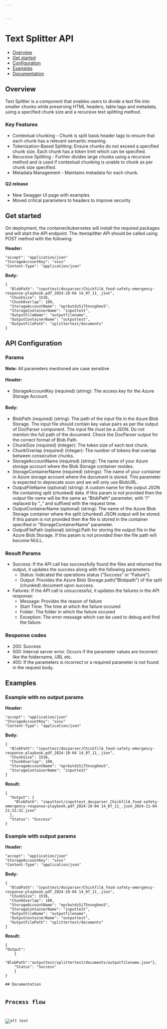 ```yaml
---


---
```


<h1 id="text-splitter-api">Text Splitter API</h1>
<ul>
<li><a href="#overview">Overview</a></li>
<li><a href="#get-started">Get started</a></li>
<li><a href="#api-configuration">Configuration</a></li>
<li><a href="#examples">Examples</a></li>
<li><a href="#documentation">Documentation</a></li>
</ul>
<h2 id="overview">Overview</h2>
<p>Text Splitter is a component that enables users to divide a text file into smaller chunks while preserving HTML headers, table tags and metadata, using a specified chunk size and a recursive text splitting method.</p>
<h3 id="key-features">Key Features</h3>
<ul>
<li>Contextual chunking -  Chunk is split basis header tags to ensure that each chunk has a relevant semantic meaning.</li>
<li>Tokenization-Based Splitting: Ensure chunks do not exceed a specified chunk size. Each chunk has a token limit which can be specified.</li>
<li>Recursive Splitting - Further divides large chunks using a recursive method and is used if contextual chunking is unable to chunk as per chunk size specified.</li>
<li>Metadata Management - Maintains metadata for each chunk.</li>
</ul>
<h4 id="q2-release">Q2 release</h4>
<ul>
<li>New Swagger UI page with examples</li>
<li>Moved critical parameters to headers to improve security</li>
</ul>
<h2 id="get-started">Get started</h2>
<p>On deployment, the container/kubernetes will install the required packages and will start the API endpoint. The /textsplitter API should be called using POST method with the following:</p>
<p><strong>Header:</strong></p>
<pre class=" language-json"><code class="prism  language-json"><span class="token string">"accept"</span><span class="token punctuation">:</span> <span class="token string">"application/json"</span>
<span class="token string">"StorageAccountKey"</span><span class="token punctuation">:</span> <span class="token string">"xxxx"</span>
<span class="token string">"Content-Type"</span><span class="token punctuation">:</span> <span class="token string">"application/json"</span>
</code></pre>
<p><strong>Body:</strong></p>
<pre class=" language-json"><code class="prism  language-json"><span class="token punctuation">{</span>
  <span class="token string">"BlobPath"</span><span class="token punctuation">:</span> <span class="token string">"inputtest/docparser/ChickfilA_food-safety-emergency-response-playbook.pdf_2024-10-04 14_07_11_.json"</span><span class="token punctuation">,</span>
  <span class="token string">"ChunkSize"</span><span class="token punctuation">:</span> <span class="token number">1536</span><span class="token punctuation">,</span>
  <span class="token string">"ChunkOverlap"</span><span class="token punctuation">:</span> <span class="token number">100</span><span class="token punctuation">,</span>
  <span class="token string">"StorageAccountName"</span><span class="token punctuation">:</span> <span class="token string">"eprbutdz5j75nvoghmx5"</span><span class="token punctuation">,</span>
  <span class="token string">"StorageContainerName"</span><span class="token punctuation">:</span> <span class="token string">"inputtest"</span><span class="token punctuation">,</span>
  <span class="token string">"OutputFileName"</span><span class="token punctuation">:</span> <span class="token string">"outputfilename"</span><span class="token punctuation">,</span>
  <span class="token string">"OutputContainerName"</span><span class="token punctuation">:</span> <span class="token string">"outputtest"</span><span class="token punctuation">,</span>
  <span class="token string">"OutputFilePath"</span><span class="token punctuation">:</span> <span class="token string">"splittertest/documents"</span>
<span class="token punctuation">}</span>
</code></pre>
<h2 id="api-configuration">API Configuration</h2>
<h3 id="params">Params</h3>
<p><strong>Note:</strong> All parameters mentioned are case sensitive</p>
<h4 id="header">Header:</h4>
<ul>
<li>StorageAccountKey (required) (string): The access key for the Azure Storage Account.</li>
</ul>
<h4 id="body">Body:</h4>
<ul>
<li>BlobPath (required) (string): The path of the input file in the Azure Blob Storage. The input file should contain key value pairs as per the output of DocParser component. The input file must be a JSON. Do not mention the full path of the document. Check the DocParser output for the correct format of Blob Path.</li>
<li>ChunkSize (required) (integer): The token size of each text chunk.</li>
<li>ChunkOverlap (required) (integer): The number of tokens that overlap between consecutive chunks.</li>
<li>StorageAccountName (required) (string): The name of your Azure storage account where the Blob Storage container resides.</li>
<li>StorageContainerName (required) (strings): The name of your container in Azure storage account where the document is stored. This parameter is expected to deprecate soon and we will only use BlobURL.</li>
<li>OutputFileName (optional) (string): A custom name for the output JSON file containing split (chunked) data. If this param is not provided then the output file name will be the same as “BlobPath” parameter, with “/” replaced by “_” and suffixed with the request time.</li>
<li>OutputContainerName (optional) (string):  The name of the Azure Blob Storage container where the split (chunked) JSON output will be stored. If this param is not provided then the file is stored in the container specified in “StorageContainerName” parameter.</li>
<li>OutputFilePath (optional) (string):Path for storing the output file in the Azure Blob Storage. If this param is not provided then the file path will become NULL.</li>
</ul>
<h3 id="result-params">Result Params</h3>
<ul>
<li>Success: If the API call has successfully found the files and returned the output, it updates the success along with the following parameters:
<ul>
<li>Status: Indicated the operations status (“Success” or “Failure”).</li>
<li>Output: Provides the Azure Blob Storage path(“Blobpath”) of the split (chunked) document upon success.</li>
</ul>
</li>
<li>Failures: If the API call is unsuccessful, it updates the failures in the API response:
<ul>
<li>Message: Provides the reason of failure</li>
<li>Start Time: The time at which the failure occured</li>
<li>Folder: The folder in which the failure occured</li>
<li>Exception: The error message which can be used to debug and find the failure.</li>
</ul>
</li>
</ul>
<h3 id="response-codes">Response codes</h3>
<ul>
<li>200: Success</li>
<li>500: Internal server error. Occurs if the parameter values are incorrect like the foldername, URL etc.</li>
<li>400: If the parameters is incorrect or a required parameter is not found in the request body.</li>
</ul>
<h2 id="examples">Examples</h2>
<h3 id="example-with-no-output-params">Example with no output params</h3>
<p><strong>Header:</strong></p>
<pre class=" language-json"><code class="prism  language-json"><span class="token string">"accept"</span><span class="token punctuation">:</span> <span class="token string">"application/json"</span>
<span class="token string">"StorageAccountKey"</span><span class="token punctuation">:</span> <span class="token string">"xxxx"</span>
<span class="token string">"Content-Type"</span><span class="token punctuation">:</span> <span class="token string">"application/json"</span>
</code></pre>
<p><strong>Body:</strong></p>
<pre class=" language-json"><code class="prism  language-json"><span class="token punctuation">{</span>
  <span class="token string">"BlobPath"</span><span class="token punctuation">:</span> <span class="token string">"inputtest/docparser/ChickfilA_food-safety-emergency-response-playbook.pdf_2024-10-04 14_07_11_.json"</span><span class="token punctuation">,</span>
  <span class="token string">"ChunkSize"</span><span class="token punctuation">:</span> <span class="token number">1536</span><span class="token punctuation">,</span>
  <span class="token string">"ChunkOverlap"</span><span class="token punctuation">:</span> <span class="token number">100</span><span class="token punctuation">,</span>
  <span class="token string">"StorageAccountName"</span><span class="token punctuation">:</span> <span class="token string">"eprbutdz5j75nvoghmx5"</span><span class="token punctuation">,</span>
  <span class="token string">"StorageContainerName"</span><span class="token punctuation">:</span> <span class="token string">"inputtest"</span>
<span class="token punctuation">}</span>
</code></pre>
<p><strong>Result:</strong></p>
<pre class=" language-json"><code class="prism  language-json"><span class="token punctuation">{</span>
  <span class="token string">"Output"</span><span class="token punctuation">:</span> <span class="token punctuation">{</span>
    <span class="token string">"BlobPath"</span><span class="token punctuation">:</span> <span class="token string">"inputtest/inputtest_docparser_ChickfilA_food-safety-emergency-response-playbook.pdf_2024-10-04 14_07_11_.json_2024-11-04 21:21:31.json"</span>
  <span class="token punctuation">}</span><span class="token punctuation">,</span>
  <span class="token string">"Status"</span><span class="token punctuation">:</span> <span class="token string">"Success"</span>
<span class="token punctuation">}</span>
</code></pre>
<h3 id="example-with-output-params">Example with output params</h3>
<p><strong>Header:</strong></p>
<pre class=" language-json"><code class="prism  language-json"><span class="token string">"accept"</span><span class="token punctuation">:</span> <span class="token string">"application/json"</span>
<span class="token string">"StorageAccountKey"</span><span class="token punctuation">:</span> <span class="token string">"xxxx"</span>
<span class="token string">"Content-Type"</span><span class="token punctuation">:</span> <span class="token string">"application/json"</span>
</code></pre>
<p><strong>Body:</strong></p>
<pre class=" language-json"><code class="prism  language-json"><span class="token punctuation">{</span>
  <span class="token string">"BlobPath"</span><span class="token punctuation">:</span> <span class="token string">"inputtest/docparser/ChickfilA_food-safety-emergency-response-playbook.pdf_2024-10-04 14_07_11_.json"</span><span class="token punctuation">,</span>
  <span class="token string">"ChunkSize"</span><span class="token punctuation">:</span> <span class="token number">1536</span><span class="token punctuation">,</span>
  <span class="token string">"ChunkOverlap"</span><span class="token punctuation">:</span> <span class="token number">100</span><span class="token punctuation">,</span>
  <span class="token string">"StorageAccountName"</span><span class="token punctuation">:</span> <span class="token string">"eprbutdz5j75nvoghmx5"</span><span class="token punctuation">,</span>
  <span class="token string">"StorageContainerName"</span><span class="token punctuation">:</span> <span class="token string">"inputtest"</span><span class="token punctuation">,</span>
  <span class="token string">"OutputFileName"</span><span class="token punctuation">:</span> <span class="token string">"outputfilename"</span><span class="token punctuation">,</span>
  <span class="token string">"OutputContainerName"</span><span class="token punctuation">:</span> <span class="token string">"outputtest"</span><span class="token punctuation">,</span>
  <span class="token string">"OutputFilePath"</span><span class="token punctuation">:</span> <span class="token string">"splittertest/documents"</span>
<span class="token punctuation">}</span>
</code></pre>
<p><strong>Result:</strong></p>
<pre class=" language-json"><code class="prism  language-json"><span class="token punctuation">{</span> 
<span class="token string">"Output"</span><span class="token punctuation">:</span> 
	<span class="token punctuation">{</span>
	<span class="token string">"BlobPath"</span><span class="token punctuation">:</span><span class="token string">"outputtest/splittertest/documents/outputfilename.json"</span><span class="token punctuation">}</span><span class="token punctuation">,</span>
	<span class="token string">"Status"</span><span class="token punctuation">:</span> <span class="token string">"Success"</span> 
	<span class="token punctuation">}</span>
<span class="token punctuation">}</span>
</code></pre>
<pre><code>## Documentation

## Process flow
![alt text](https://satechhubdevjapaneast001.blob.core.windows.net/workflows/Splitter.png)
</code></pre>

